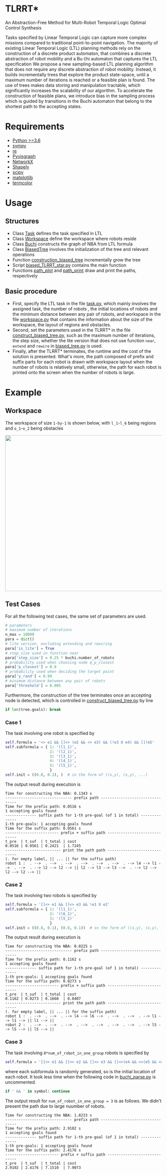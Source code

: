 # TLRRT*

An Abstraction-Free Method for Multi-Robot Temporal Logic Optimal Control Synthesis

Tasks specified by Linear Temporal Logic can capture more complex missions compared to traditional point-to-point navigation.
The majority of existing Linear Temporal Logic (LTL) planning methods rely on the construction of a discrete product 
automaton, that combines a discrete abstraction of robot mobility and a Bu ̈chi automaton that captures the LTL specification
We propose a new sampling-based LTL planning algorithm that does not require any discrete abstraction of robot mobility.
Instead, it builds incrementally trees that explore the product state-space, until a maximum number of iterations is
reached or a feasible plan is found. The use of trees makes data storing and manipulation tractable, which significantly
increases the scalability of our algorithm. To accelerate the construction of feasible plans, we introduce bias in the
sampling process which is guided by transitions in the Buchi automaton that belong to the shortest path to the accepting
states.

# Requirements
* [Python >=3.6](https://www.python.org/downloads/)
* [sympy](https://www.sympy.org/en/index.html)
* [re]()
* [Pyvisgraph](https://github.com/TaipanRex/pyvisgraph)
* [NetworkX](https://networkx.github.io)
* [Shapely](https://github.com/Toblerity/Shapely)
* [scipy](https://www.scipy.org)
* [matplotlib](https://matplotlib.org)
* [termcolor](https://pypi.org/project/termcolor/)

# Usage
## Structures
* Class [Task](task.py) defines the task specified in LTL
* Class [Workspace](workspace.py) define the workspace where robots reside
* Class [Buchi](buchi_parse.py) constructs the graph of NBA from LTL formula
* Class [BiasedTree](biased_tree.py) involves the initialization of the tree and relevant operations
* Function [construction_biased_tree](construct_biased_tree.py) incrementally grow the tree
* Script [biased_TLRRT_star.py](biased_TLRRT_star.py) contains the main function
* Functions [path_plot](draw_picture.py) and [path_print](draw_picture.py) draw and print the paths, respectively
## Basic procedure
* First, specify the LTL task in the file [task.py](task.py), which mainly involves the assigned task, the number of robots
, the initial locations of robots and the minimum distance between any pair of robots, and workspace in the file [workspace.py](/workspace.py) that contains the information 
about the size of the workspace, the layout of regions and obstacles. 
* Second, set the parameters used in the TLRRT* in the
file [construct_biased_tree.py](/construct_biased_tree.py), such as the maximum number of iterations, the step size, whether the lite version that does not use function `near`, `extend` and `rewire` in 
[biased_tree.py](/biased_tree.py) is used. 
* Finally, after the TLRRT* terminates, the runtime and the cost of the solution is 
presented. What's more, the path composed of prefix and suffix parts for each robot is drawn with workspace layout when the number of robots is relatively small, otherwise, the path for each
robot is printed onto the screen when the number of robots is large. 

# Example

## Workspace
The workspace of size `1-by-1` is shown below, with `l_1`-`l_6` being regions and `o_1`-`o_2` being obstacles
<p align="center">
<img src="img/workspace.png"  width="750" height="500">
</p>

## Test Cases
For all the following test cases, the same set of parameters are used.
```python
# parameters
# maximum number of iterations
n_max = 10000
para = dict()
# lite version, excluding extending and rewiring
para['is_lite'] = True
# step_size used in function near
para['step_size'] = 0.25 * buchi.number_of_robots
# probability used when choosing node q_p_closest
para['p_closest'] = 0.9
# probability used when deciding the target point 
para['y_rand'] = 0.99
# minimum distance between any pair of robots  
para['threshold'] = 0.005
```
Furthermore, the construction of the tree terminates once an accepting node is detected, which is controlled in [construct_biased_tree.py](construct_biased_tree.py) by line
```python
if len(tree.goals): break
```
### Case 1
The task involving one robot is specified by 
```python
self.formula = '<> e1 && []<> (e2 && <> e3) && (!e3 U e4) && []!e5'
self.subformula = { 1: '(l1_1)',
                    2: '(l2_1)',
                    3: '(l3_1)',
                    4: '(l4_1)',
                    5: '(l5_1)',
                    }     
self.init = ((0.8, 0.1), )  # in the form of ((x,y), (x,y), ...)    
```
The output result during execution is 
```
Time for constructing the NBA: 0.1343 s
------------------------------ prefix path --------------------------------
Time for the prefix path: 0.0516 s
1 accepting goals found
-------------- suffix path for 1-th pre-goal (of 1 in total) --------------
1-th pre-goals: 1 accepting goals found
Time for the suffix path: 0.0561 s
------------------------ prefix + suffix path -----------------------------
t_pre  | t_suf  | t_total | cost
0.0516 | 0.0561 | 0.2421  | 1.7245
------------------------- print the path path -----------------------------
(. for empty label, || ... || for the suffix path)
robot 1 :  . -->  . -->  . -->  . -->  . -->  . -->  . --> l4 --> l1 -->  . -->  . --> l2 --> l2 --> || l2 --> l3 --> l3 -->  . --> l2 --> l2 --> l2 --> || 
```
### Case 2
The task involving two robots is specified by 
```python
self.formula = '[]<> e1 && []<> e3 && !e1 U e2'
self.subformula = { 1: '(l1_1)',
                    2: '(l6_1)',
                    3: '(l5_2)'
                    }
self.init = ((0.8, 0.1), (0.8, 0.1))  # in the form of ((x,y), (x,y), ...)    
```
The output result during execution is 
```
Time for constructing the NBA: 0.0225 s
------------------------------ prefix path --------------------------------
Time for the prefix path: 0.1162 s
1 accepting goals found
-------------- suffix path for 1-th pre-goal (of 1 in total) --------------
1-th pre-goals: 1 accepting goals found
Time for the suffix path: 0.0273 s
------------------------ prefix + suffix path -----------------------------
t_pre  | t_suf  | t_total | cost
0.1162 | 0.0273 | 0.1660  | 0.8407
------------------------- print the path path -----------------------------
(. for empty label, || ... || for the suffix path)
robot 1 :  . -->  . -->  . --> l4 --> l6 -->  . -->  . -->  . --> l1 --> l1 --> || l1 --> || 
robot 2 :  . -->  . -->  . -->  . -->  . -->  . -->  . -->  . --> l5 --> l5 --> || l5 --> ||
```
### Case 3
The task involving `8*num_of_robot_in_one_group` robots is specified by 
```python
self.formula = '[]<> e1 && []<> e2 && []<> e3 && []<>(e4 && <>(e5 && <> e6)) && <> e7 && []<>e8 && (!e7 U e8)'
```
where each subformula is randomly generated, so is the initial location of each robot. It took less time when the following code in [buchi_parse.py](buchi_parse.py) is uncommented.
```python
if ' && ' in symbol: continue
```

The output result for `num_of_robot_in_one_group = 3` is as follows. We didn't present the path due to large nuumber of robots.
```
Time for constructing the NBA: 1.8233 s
------------------------------ prefix path --------------------------------
Time for the prefix path: 2.9102 s
1 accepting goals found
-------------- suffix path for 1-th pre-goal (of 1 in total) --------------
1-th pre-goals: 1 accepting goals found
Time for the suffix path: 2.4176 s
------------------------ prefix + suffix path -----------------------------
t_pre  | t_suf  | t_total | cost
2.9102 | 2.4176 | 7.1510  | 7.9073
```
